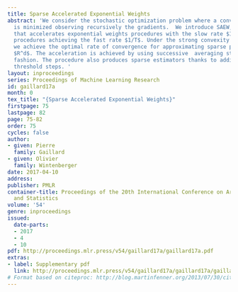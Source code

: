 ```yaml
---
title: Sparse Accelerated Exponential Weights
abstract: 'We consider the stochastic optimization problem where a convex function
  is minimized observing recursively the gradients.  We introduce SAEW, a new procedure
  that accelerates exponential weights procedures with the slow rate $1/\sqrtT$ to
  procedures achieving the fast rate $1/T$. Under the strong convexity of the risk,
  we achieve the optimal rate of convergence for approximating sparse parameters in
  $R^d$. The acceleration is achieved by using successive  averaging steps in an online
  fashion. The procedure also produces sparse estimators thanks to additional hard
  threshold steps. '
layout: inproceedings
series: Proceedings of Machine Learning Research
id: gaillard17a
month: 0
tex_title: "{Sparse Accelerated Exponential Weights}"
firstpage: 75
lastpage: 82
page: 75-82
order: 75
cycles: false
author:
- given: Pierre
  family: Gaillard
- given: Olivier
  family: Wintenberger
date: 2017-04-10
address: 
publisher: PMLR
container-title: Proceedings of the 20th International Conference on Artificial Intelligence
  and Statistics
volume: '54'
genre: inproceedings
issued:
  date-parts:
  - 2017
  - 4
  - 10
pdf: http://proceedings.mlr.press/v54/gaillard17a/gaillard17a.pdf
extras:
- label: Supplementary pdf
  link: http://proceedings.mlr.press/v54/gaillard17a/gaillard17a/gaillard17a-supp.pdf
# Format based on citeproc: http://blog.martinfenner.org/2013/07/30/citeproc-yaml-for-bibliographies/
---
```

